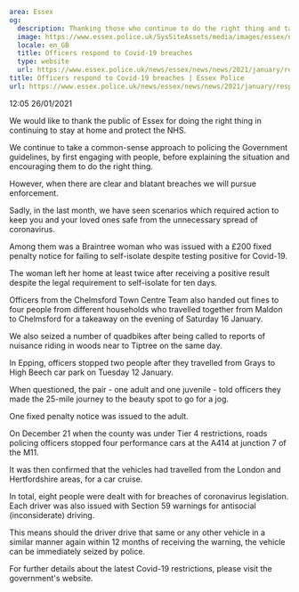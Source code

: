 ```yaml
area: Essex
og:
  description: Thanking those who continue to do the right thing and taking action again those who aren&#39;t.
  image: https://www.essex.police.uk/SysSiteAssets/media/images/essex/news/news/2021/01-january/staysafeessex/20210126-covid-breach-3-600x370.jpg?crop=(0,22,600,338)&amp;w=600&amp;h=300&amp;scale=both
  locale: en_GB
  title: Officers respond to Covid-19 breaches
  type: website
  url: https://www.essex.police.uk/news/essex/news/news/2021/january/responding-to-Covid-19-breaches/
title: Officers respond to Covid-19 breaches | Essex Police
url: https://www.essex.police.uk/news/essex/news/news/2021/january/responding-to-Covid-19-breaches/
```

12:05 26/01/2021

We would like to thank the public of Essex for doing the right thing in continuing to stay at home and protect the NHS.

We continue to take a common-sense approach to policing the Government guidelines, by first engaging with people, before explaining the situation and encouraging them to do the right thing.

However, when there are clear and blatant breaches we will pursue enforcement.

Sadly, in the last month, we have seen scenarios which required action to keep you and your loved ones safe from the unnecessary spread of coronavirus.

Among them was a Braintree woman who was issued with a £200 fixed penalty notice for failing to self-isolate despite testing positive for Covid-19.

The woman left her home at least twice after receiving a positive result despite the legal requirement to self-isolate for ten days.

Officers from the Chelmsford Town Centre Team also handed out fines to four people from different households who travelled together from Maldon to Chelmsford for a takeaway on the evening of Saturday 16 January.

We also seized a number of quadbikes after being called to reports of nuisance riding in woods near to Tiptree on the same day.

In Epping, officers stopped two people after they travelled from Grays to High Beech car park on Tuesday 12 January.

When questioned, the pair - one adult and one juvenile - told officers they made the 25-mile journey to the beauty spot to go for a jog.

One fixed penalty notice was issued to the adult.

On December 21 when the county was under Tier 4 restrictions, roads policing officers stopped four performance cars at the A414 at junction 7 of the M11.

It was then confirmed that the vehicles had travelled from the London and Hertfordshire areas, for a car cruise.

In total, eight people were dealt with for breaches of coronavirus legislation.
Each driver was also issued with Section 59 warnings for antisocial (inconsiderate) driving.

This means should the driver drive that same or any other vehicle in a similar manner again within 12 months of receiving the warning, the vehicle can be immediately seized by police.

For further details about the latest Covid-19 restrictions, please visit the government's website.
